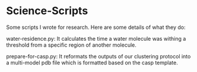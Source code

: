 # Science-Scripts
Some scripts I wrote for research. Here are some details of what they do:

water-residence.py:
It calculates the time a water molecule was withing a threshold from a specific region of another molecule.

prepare-for-casp.py:
It reformats the outputs of our clustering protocol into a multi-model pdb file which is formatted based on the casp template.
